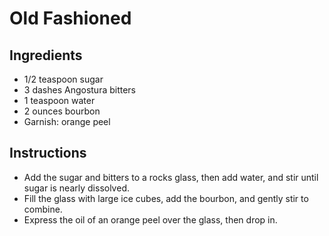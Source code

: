 # Old Fashioned

## Ingredients

* 1/2 teaspoon sugar
* 3 dashes Angostura bitters
* 1 teaspoon water
* 2 ounces bourbon
* Garnish: orange peel

## Instructions

* Add the sugar and bitters to a rocks glass, then add water, and stir until sugar is nearly dissolved.
* Fill the glass with large ice cubes, add the bourbon, and gently stir to combine.
* Express the oil of an orange peel over the glass, then drop in.
